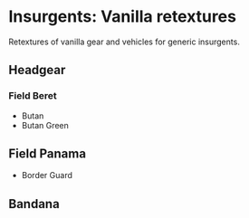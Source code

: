 # Insurgents: Vanilla retextures
Retextures of vanilla gear and vehicles for generic insurgents.

## Headgear
### Field Beret
- Butan
- Butan Green

## Field Panama
- Border Guard

## Bandana

